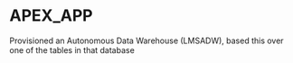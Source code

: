 # APEX_APP

Provisioned an Autonomous Data Warehouse (LMSADW), based this over one of the tables in that database

